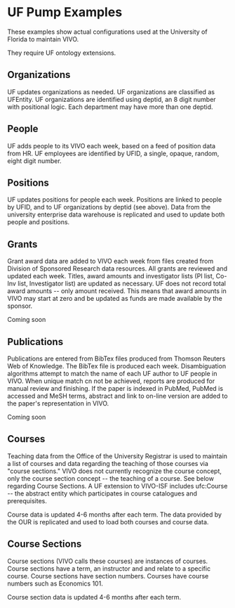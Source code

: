 # UF Pump Examples

These examples show actual configurations used at the University of Florida to maintain VIVO.

They require UF ontology extensions.

## Organizations

UF updates organizations as needed.  UF organizations are classified as UFEntity.  UF organizations are identified
using deptid, an 8 digit number with positional logic.  Each department may have more than one deptid. 

## People

UF adds people to its VIVO each week, based on a feed of position data from HR.  UF employees are identified by UFID,
a single, opaque, random, eight digit number.

## Positions

UF updates positions for people each week.  Positions are linked to people by UFID, and to UF organizations by
deptid (see above).  Data from the university enterprise data warehouse is replicated and used to update both people
and positions.

## Grants

Grant award data are added to VIVO each week from files created from Division of Sponsored Research data resources. All
grants are reviewed and updated each week.  Titles, award amounts and investigator lists (PI list, Co-Inv list,
Investigator list) are updated as necessary.  UF does not record total award amounts -- only amount received.  This
means that award amounts in VIVO may start at zero and be updated as funds are made available by the sponsor.

Coming soon

## Publications

Publications are entered from BibTex files produced from Thomson Reuters Web of Knowledge.  The BibTex file is produced
each week.  Disambiguation algorithms attempt to match the name of each UF author to UF people in VIVO.  When unique
match cn not be achieved, reports are produced for manual review and finishing.  If the paper is indexed in PubMed,
PubMed is accessed and MeSH terms, abstract and link to on-line version are added to the paper's representation in
VIVO.

Coming soon

## Courses

Teaching data from the Office of the University Registrar is used to maintain a list of courses and data regarding
the teaching of those courses via "course sections."  VIVO does not currently recognize the course concept, only
 the course section concept -- the teaching of a course.  See below regarding Course Sections.  A UF extension
 to VIVO-ISF includes ufc:Course -- the abstract entity which participates in course catalogues and prerequisites.
 
 Course data is updated 4-6 months after each term.  The data provided by the OUR is replicated and used to load
 both courses and course data.

## Course Sections

Course sections (VIVO calls these courses) are instances of courses.  Course sections have a term, an instructor and
and relate to a specific course.  Course sections have section numbers.  Courses have course numbers such as Economics
101.

Course section data is updated 4-6 months after each term.

 

